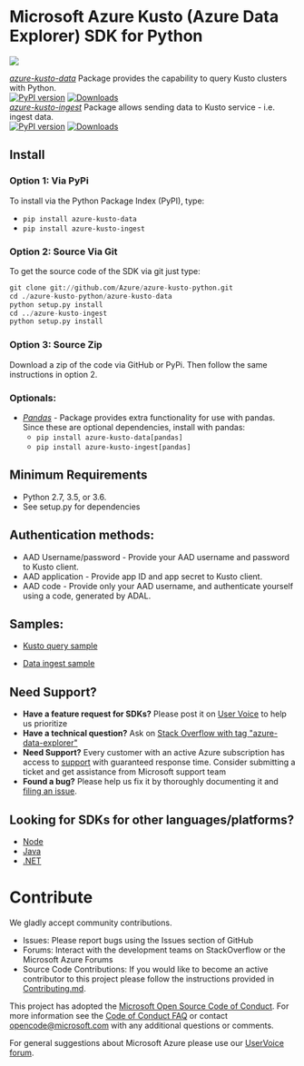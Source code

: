 # Microsoft Azure Kusto  (Azure Data Explorer) SDK  for Python
[![](https://travis-ci.org/Azure/azure-kusto-python.svg?branch=master)](https://travis-ci.org/Azure/azure-kusto-python)

[*azure-kusto-data*]("https://github.com/Azure/azure-kusto-python/tree/master/azure-kusto-data") Package provides the capability to query Kusto clusters with Python.<br>
[![PyPI version](https://badge.fury.io/py/azure-kusto-data.svg)](https://badge.fury.io/py/azure-kusto-data)
[![Downloads](https://pepy.tech/badge/azure-kusto-data)](https://pepy.tech/project/azure-kusto-data)<br>
[*azure-kusto-ingest*]("https://github.com/Azure/azure-kusto-python/tree/master/azure-kusto-ingest") Package allows sending data to Kusto service - i.e. ingest data.<br>
[![PyPI version](https://badge.fury.io/py/azure-kusto-ingest.svg)](https://badge.fury.io/py/azure-kusto-ingest)
[![Downloads](https://pepy.tech/badge/azure-kusto-ingest)](https://pepy.tech/project/azure-kusto-ingest)<br>

## Install
### Option 1: Via PyPi
To install via the Python Package Index (PyPI), type:

* `pip install azure-kusto-data`
* `pip install azure-kusto-ingest`

### Option 2: Source Via Git
To get the source code of the SDK via git just type:

```python
git clone git://github.com/Azure/azure-kusto-python.git
cd ./azure-kusto-python/azure-kusto-data
python setup.py install
cd ../azure-kusto-ingest
python setup.py install
```

### Option 3: Source Zip
Download a zip of the code via GitHub or PyPi. Then follow the same instructions in option 2.

### Optionals:
* [_Pandas_](http://pandas.pydata.org/) - Package provides extra functionality for use with pandas. Since these are optional dependencies, install with pandas:
    * `pip install azure-kusto-data[pandas]`
    * `pip install azure-kusto-ingest[pandas]`

## Minimum Requirements
* Python 2.7, 3.5, or 3.6.
* See setup.py for dependencies

## Authentication methods:

* AAD Username/password - Provide your AAD username and password to Kusto client.
* AAD application - Provide app ID and app secret to Kusto client.
* AAD code - Provide only your AAD username, and authenticate yourself using a code, generated by ADAL.

## Samples:

* [Kusto query sample](https://github.com/Azure/azure-kusto-python/blob/master/azure-kusto-data/tests/sample.py)

* [Data ingest sample](https://github.com/Azure/azure-kusto-python/blob/master/azure-kusto-ingest/tests/sample.py)


## Need Support?
- **Have a feature request for SDKs?** Please post it on [User Voice](https://feedback.azure.com/forums/915733-azure-data-explorer) to help us prioritize
- **Have a technical question?** Ask on [Stack Overflow with tag "azure-data-explorer"](https://stackoverflow.com/questions/tagged/azure-data-explorer)
- **Need Support?** Every customer with an active Azure subscription has access to [support](https://docs.microsoft.com/en-us/azure/azure-supportability/how-to-create-azure-support-request) with guaranteed response time.  Consider submitting a ticket and get assistance from Microsoft support team
- **Found a bug?** Please help us fix it by thoroughly documenting it and [filing an issue](https://github.com/Azure/azure-kusto-python/issues/new).

## Looking for SDKs for other languages/platforms?
- [Node](https://github.com/azure/azure-kusto-node)
- [Java](https://github.com/azure/azure-kusto-java)
- [.NET](https://docs.microsoft.com/en-us/azure/kusto/api/netfx/about-the-sdk)


# Contribute

We gladly accept community contributions.

- Issues: Please report bugs using the Issues section of GitHub
- Forums: Interact with the development teams on StackOverflow or the Microsoft Azure Forums
- Source Code Contributions: If you would like to become an active contributor to this project please follow the instructions provided in [Contributing.md](CONTRIBUTING.md).

This project has adopted the [Microsoft Open Source Code of Conduct](https://opensource.microsoft.com/codeofconduct/). For more information see the [Code of Conduct FAQ](https://opensource.microsoft.com/codeofconduct/faq/) or contact [opencode@microsoft.com](mailto:opencode@microsoft.com) with any additional questions or comments.

For general suggestions about Microsoft Azure please use our [UserVoice forum](http://feedback.azure.com/forums/34192--general-feedback).